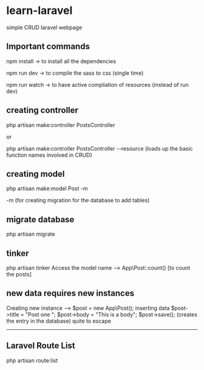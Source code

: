 # learn-laravel
simple CRUD laravel webpage 


Important commands 
------------------
npm install -> to install all the dependencies 

npm run dev -> to compile the sass to css (single time)

npm run watch -> to have active compliation of resources (instead of run dev) 

creating controller 
--------------------
php artisan make:controller PostsController

 or
 
php artisan make:controller PostsController --resource (loads up the basic function names involved in CRUD)

creating model
--------------
php artisan make:model Post -m

-m (for creating migration for the database to add tables) 

migrate database 
----------------
php artisan migrate 

tinker
------
php artisan tinker 
Access the model name --> App\Post::count() [to count the posts]
## new data requires new instances ##
Creating new instance --> $post = new App\Post();
inserting data 
 $post->title = "Post one ";
 $post->body = "This is a body";
 $post->save();   (creates the entry in the database)
quite to escape 

--------------

Laravel Route List 
------------------
php artisan route:list


